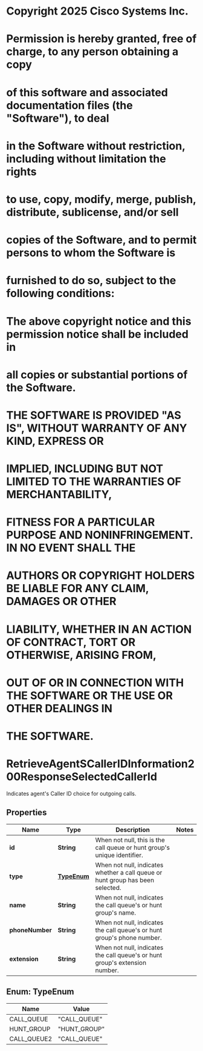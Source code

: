 <!--  Copyright 2025 Cisco Systems Inc.

Permission is hereby granted, free of charge, to any person obtaining a copy
of this software and associated documentation files (the "Software"), to deal
in the Software without restriction, including without limitation the rights
to use, copy, modify, merge, publish, distribute, sublicense, and/or sell
copies of the Software, and to permit persons to whom the Software is
furnished to do so, subject to the following conditions:

The above copyright notice and this permission notice shall be included in
all copies or substantial portions of the Software.

THE SOFTWARE IS PROVIDED "AS IS", WITHOUT WARRANTY OF ANY KIND, EXPRESS OR
IMPLIED, INCLUDING BUT NOT LIMITED TO THE WARRANTIES OF MERCHANTABILITY,
FITNESS FOR A PARTICULAR PURPOSE AND NONINFRINGEMENT. IN NO EVENT SHALL THE
AUTHORS OR COPYRIGHT HOLDERS BE LIABLE FOR ANY CLAIM, DAMAGES OR OTHER
LIABILITY, WHETHER IN AN ACTION OF CONTRACT, TORT OR OTHERWISE, ARISING FROM,
OUT OF OR IN CONNECTION WITH THE SOFTWARE OR THE USE OR OTHER DEALINGS IN
THE SOFTWARE.-->
# Copyright 2025 Cisco Systems Inc.
#
# Permission is hereby granted, free of charge, to any person obtaining a copy
# of this software and associated documentation files (the "Software"), to deal
# in the Software without restriction, including without limitation the rights
# to use, copy, modify, merge, publish, distribute, sublicense, and/or sell
# copies of the Software, and to permit persons to whom the Software is
# furnished to do so, subject to the following conditions:
#
# The above copyright notice and this permission notice shall be included in
# all copies or substantial portions of the Software.
#
# THE SOFTWARE IS PROVIDED "AS IS", WITHOUT WARRANTY OF ANY KIND, EXPRESS OR
# IMPLIED, INCLUDING BUT NOT LIMITED TO THE WARRANTIES OF MERCHANTABILITY,
# FITNESS FOR A PARTICULAR PURPOSE AND NONINFRINGEMENT. IN NO EVENT SHALL THE
# AUTHORS OR COPYRIGHT HOLDERS BE LIABLE FOR ANY CLAIM, DAMAGES OR OTHER
# LIABILITY, WHETHER IN AN ACTION OF CONTRACT, TORT OR OTHERWISE, ARISING FROM,
# OUT OF OR IN CONNECTION WITH THE SOFTWARE OR THE USE OR OTHER DEALINGS IN
# THE SOFTWARE.



# RetrieveAgentSCallerIDInformation200ResponseSelectedCallerId

Indicates agent's Caller ID choice for outgoing calls.

## Properties

| Name | Type | Description | Notes |
|------------ | ------------- | ------------- | -------------|
|**id** | **String** | When not null, this is the call queue or hunt group&#39;s unique identifier. |  |
|**type** | [**TypeEnum**](#TypeEnum) | When not null, indicates whether a call queue or hunt group has been selected. |  |
|**name** | **String** | When not null, indicates the call queue&#39;s or hunt group&#39;s name. |  |
|**phoneNumber** | **String** | When not null, indicates the call queue&#39;s or hunt group&#39;s phone number. |  |
|**extension** | **String** | When not null, indicates the call queue&#39;s or hunt group&#39;s extension number. |  |



## Enum: TypeEnum

| Name | Value |
|---- | -----|
| CALL_QUEUE | &quot;CALL_QUEUE&quot; |
| HUNT_GROUP | &quot;HUNT_GROUP&quot; |
| CALL_QUEUE2 | &quot;CALL_QUEUE&quot; |



